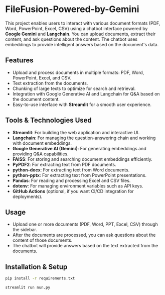 # FileFusion-Powered-by-Gemini

This project enables users to interact with various document formats (PDF, Word, PowerPoint, Excel, CSV) using a chatbot interface powered by **Google Gemini** and **Langchain**. You can upload documents, extract their content, and ask questions about the content. The chatbot uses embeddings to provide intelligent answers based on the document's data.

## Features
- Upload and process documents in multiple formats: PDF, Word, PowerPoint, Excel, and CSV.
- Text extraction from the documents.
- Chunking of large texts to optimize for search and retrieval.
- Integration with Google Generative AI and Langchain for Q&A based on the document content.
- Easy-to-use interface with **Streamlit** for a smooth user experience.

## Tools & Technologies Used
- **Streamlit**: For building the web application and interactive UI.
- **Langchain**: For managing the question-answering chain and working with document embeddings.
- **Google Generative AI (Gemini)**: For generating embeddings and providing Q&A capabilities.
- **FAISS**: For storing and searching document embeddings efficiently.
- **PyPDF2**: For extracting text from PDF documents.
- **python-docx**: For extracting text from Word documents.
- **python-pptx**: For extracting text from PowerPoint presentations.
- **Pandas**: For reading and processing Excel and CSV files.
- **dotenv**: For managing environment variables such as API keys.
- **GitHub Actions** (optional, if you want CI/CD integration for deployments).
## Usage
- Upload one or more documents (PDF, Word, PPT, Excel, CSV) through the sidebar.
- After the documents are processed, you can ask questions about the content of those documents.
- The chatbot will provide answers based on the text extracted from the documents.

## Installation & Setup

```bash
pip install -r requirements.txt

streamlit run nun.py

